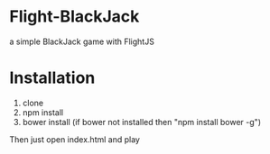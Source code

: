 Flight-BlackJack
================

a simple BlackJack game with FlightJS


Installation
============

1. clone
2. npm install
3. bower install (if bower not installed then "npm install bower -g")

Then just open index.html and play
